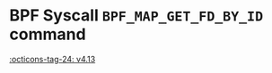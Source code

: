 # BPF Syscall `BPF_MAP_GET_FD_BY_ID` command

<!-- [FEATURE_TAG](BPF_MAP_GET_FD_BY_ID) -->
[:octicons-tag-24: v4.13](https://github.com/torvalds/linux/commit/bd5f5f4ecb78e2698dad655645b6d6a2f7012a8c)
<!-- [/FEATURE_TAG] -->

<!-- TODO -->
